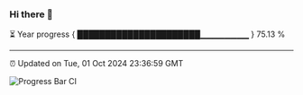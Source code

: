 ### Hi there 👋

⏳ Year progress { ██████████████████████▁▁▁▁▁▁▁▁ } 75.13 %

---

⏰ Updated on Tue, 01 Oct 2024 23:36:59 GMT

![Progress Bar CI](https://github.com/IshwaranRudhara/GIT-ACTION/workflows/Progress%20Bar%20CI/badge.svg)
